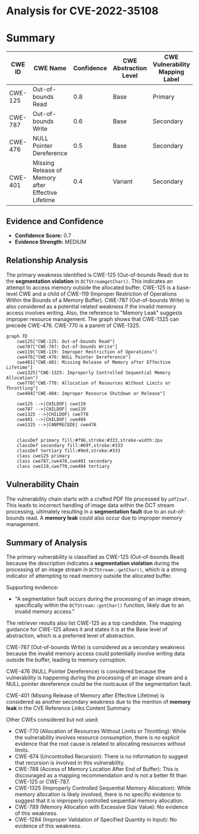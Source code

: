 # Analysis for CVE-2022-35108

# Summary
| CWE ID | CWE Name | Confidence | CWE Abstraction Level | CWE Vulnerability Mapping Label | CWE-Vulnerability Mapping Notes |
|---|---|---|---|---|---|
| CWE-125 | Out-of-bounds Read | 0.8 | Base | Primary | Allowed |
| CWE-787 | Out-of-bounds Write | 0.6 | Base | Secondary | Allowed |
| CWE-476 | NULL Pointer Dereference | 0.5 | Base | Secondary | Allowed |
| CWE-401 | Missing Release of Memory after Effective Lifetime | 0.4 | Variant | Secondary | Allowed |

## Evidence and Confidence

*   **Confidence Score:** 0.7
*   **Evidence Strength:** MEDIUM

## Relationship Analysis
The primary weakness identified is CWE-125 (Out-of-bounds Read) due to the **segmentation violation** in `DCTStreamgetChar()`. This indicates an attempt to access memory outside the allocated buffer. CWE-125 is a base-level CWE and a child of CWE-119 (Improper Restriction of Operations Within the Bounds of a Memory Buffer). CWE-787 (Out-of-bounds Write) is also considered as a potential related weakness if the invalid memory access involves writing. Also, the reference to "Memory Leak" suggests improper resource management. The graph shows that CWE-1325 can precede CWE-476. CWE-770 is a parent of CWE-1325.

```mermaid
graph TD
    cwe125["CWE-125: Out-of-bounds Read"]
    cwe787["CWE-787: Out-of-bounds Write"]
    cwe119["CWE-119: Improper Restriction of Operations"]
    cwe476["CWE-476: NULL Pointer Dereference"]
    cwe401["CWE-401: Missing Release of Memory after Effective Lifetime"]
    cwe1325["CWE-1325: Improperly Controlled Sequential Memory Allocation"]
    cwe770["CWE-770: Allocation of Resources Without Limits or Throttling"]
    cwe404["CWE-404: Improper Resource Shutdown or Release"]
    
    cwe125 -->|CHILDOF| cwe119
    cwe787 -->|CHILDOF| cwe119
    cwe1325 -->|CHILDOF| cwe770
    cwe401 -->|CHILDOF| cwe404    
    cwe1325 -->|CANPRECEDE| cwe476
    

    classDef primary fill:#f96,stroke:#333,stroke-width:2px
    classDef secondary fill:#69f,stroke:#333
    classDef tertiary fill:#9e9,stroke:#333
    class cwe125 primary
    class cwe787,cwe476,cwe401 secondary
    class cwe119,cwe770,cwe404 tertiary
```

## Vulnerability Chain
The vulnerability chain starts with a crafted PDF file processed by `pdf2swf`. This leads to incorrect handling of image data within the DCT stream processing, ultimately resulting in a **segmentation fault** due to an out-of-bounds read. A **memory leak** could also occur due to improper memory management.

## Summary of Analysis
The primary vulnerability is classified as CWE-125 (Out-of-bounds Read) because the description indicates a **segmentation violation** during the processing of an image stream in `DCTStream::getChar()`, which is a strong indicator of attempting to read memory outside the allocated buffer.

Supporting evidence:
*   "A segmentation fault occurs during the processing of an image stream, specifically within the `DCTStream::getChar()` function, likely due to an invalid memory access."

The retriever results also list CWE-125 as a top candidate. The mapping guidance for CWE-125 allows it and states it is at the Base level of abstraction, which is a preferred level of abstraction.

CWE-787 (Out-of-bounds Write) is considered as a secondary weakness because the invalid memory access could potentially involve writing data outside the buffer, leading to memory corruption.

CWE-476 (NULL Pointer Dereference) is considered because the vulnerability is happening during the processing of an image stream and a NULL pointer dereference could be the rootcause of the segmentation fault.

CWE-401 (Missing Release of Memory after Effective Lifetime) is considered as another secondary weakness due to the mention of **memory leak** in the CVE Reference Links Content Summary.

Other CWEs considered but not used:

*   CWE-770 (Allocation of Resources Without Limits or Throttling): While the vulnerability involves resource consumption, there is no explicit evidence that the root cause is related to allocating resources without limits.
*   CWE-674 (Uncontrolled Recursion): There is no information to suggest that recursion is involved in this vulnerability.
*   CWE-788 (Access of Memory Location After End of Buffer): This is discouraged as a mapping recommendation and is not a better fit than CWE-125 or CWE-787.
*   CWE-1325 (Improperly Controlled Sequential Memory Allocation): While memory allocation is likely involved, there is no specific evidence to suggest that it is improperly controlled sequential memory allocation.
* CWE-789 (Memory Allocation with Excessive Size Value): No evidence of this weakness.
* CWE-1284 (Improper Validation of Specified Quantity in Input): No evidence of this weakness.